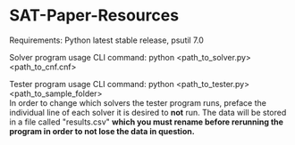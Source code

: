 # SAT-Paper-Resources

Requirements: Python latest stable release, psutil 7.0

Solver program usage CLI command: python <path_to_solver.py> <path_to_cnf.cnf>

Tester program usage CLI command: python <path_to_tester.py> <path_to_sample_folder><br/>
In order to change which solvers the tester program runs, preface the individual line of each solver it is desired to **not** run.
The data will be stored in a file called "results.csv" **which you must rename before rerunning the program in order to not lose the data in question.**
